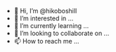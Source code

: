 - 👋 Hi, I’m @hikoboshill
- 👀 I’m interested in ...
- 🌱 I’m currently learning ...
- 💞️ I’m looking to collaborate on ...
- 📫 How to reach me ...

<!---
hikoboshill/hikoboshill is a ✨ special ✨ repository because its `README.md` (this file) appears on your GitHub profile.
You can click the Preview link to take a look at your changes.
--->
